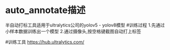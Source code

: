 # auto_annotate描述
半自动打标工具适用于ultralytics公司的yolov5 - yolov8模型
#训练过程
1.先通过小样本数据训练出一个模型
2.通过摄像头,按空格键截图自动打上标签

#训练工具
https://hub.ultralytics.com/

